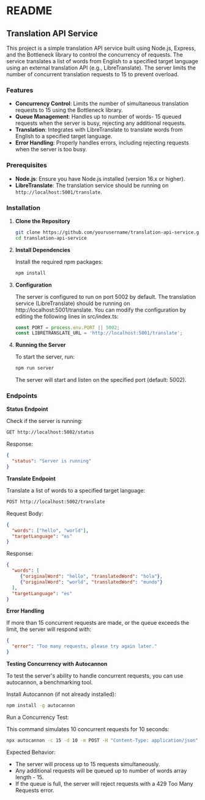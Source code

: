 # README

## Translation API Service

This project is a simple translation API service built using Node.js, Express, and the Bottleneck library to control the concurrency of requests. The service translates a list of words from English to a specified target language using an external translation API (e.g., LibreTranslate). The server limits the number of concurrent translation requests to 15 to prevent overload.

### Features

- **Concurrency Control**: Limits the number of simultaneous translation requests to 15 using the Bottleneck library.
- **Queue Management**: Handles up to number of words- 15 queued requests when the server is busy, rejecting any additional requests.
- **Translation**: Integrates with LibreTranslate to translate words from English to a specified target language.
- **Error Handling**: Properly handles errors, including rejecting requests when the server is too busy.

### Prerequisites

- **Node.js**: Ensure you have Node.js installed (version 16.x or higher).
- **LibreTranslate**: The translation service should be running on `http://localhost:5001/translate`.

### Installation

1. **Clone the Repository**

    ```bash
    git clone https://github.com/yourusername/translation-api-service.git
    cd translation-api-service
    ```

2. **Install Dependencies**

    Install the required npm packages:

    ```bash
    npm install
    ```

3. **Configuration**

    The server is configured to run on port 5002 by default.
    The translation service (LibreTranslate) should be running on http://localhost:5001/translate.
    You can modify the configuration by editing the following lines in src/index.ts:

    ```typescript
    const PORT = process.env.PORT || 5002;
    const LIBRETRANSLATE_URL = 'http://localhost:5001/translate';
    ```

4. **Running the Server**

    To start the server, run:

    ```bash
    npm run server
    ```

    The server will start and listen on the specified port (default: 5002).

### Endpoints

**Status Endpoint**

Check if the server is running:

```bash
GET http://localhost:5002/status
```

Response:

```json
{
  "status": "Server is running"
}
```

**Translate Endpoint**

Translate a list of words to a specified target language:

```bash
POST http://localhost:5002/translate
```

Request Body:

```json
{
  "words": ["hello", "world"],
  "targetLanguage": "es"
}
```

Response:

```json
{
  "words": [
     {"originalWord": "hello", "translatedWord": "hola"},
     {"originalWord": "world", "translatedWord": "mundo"}
  ],
  "targetLanguage": "es"
}
```

**Error Handling**

If more than 15 concurrent requests are made, or the queue exceeds the limit, the server will respond with:

```json
{
  "error": "Too many requests, please try again later."
}
```

**Testing Concurrency with Autocannon**

To test the server's ability to handle concurrent requests, you can use autocannon, a benchmarking tool.

Install Autocannon (if not already installed):

```bash
npm install -g autocannon
```

Run a Concurrency Test:

This command simulates 10 concurrent requests for 10 seconds:

```bash
npx autocannon -c 15 -d 10 -m POST -H "Content-Type: application/json" -b '{"words":["hello","world"],"targetLanguage":"es"}' http://localhost:5002/translate
```

Expected Behavior:

- The server will process up to 15 requests simultaneously.
- Any additional requests will be queued up to number of words array length - 15.
- If the queue is full, the server will reject requests with a 429 Too Many Requests error.
